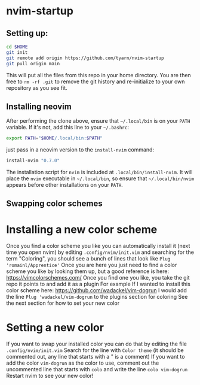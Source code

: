# nvim-startup

## Setting up:

```sh
cd $HOME
git init
git remote add origin https://github.com/tyarn/nvim-startup
git pull origin main
```

This will put all the files from this repo in your home directory. You are then
free to `rm -rf .git` to remove the git history and re-initialize to your own
repository as you see fit.

## Installing neovim

After performing the clone above, ensure that `~/.local/bin` is on your `PATH`
variable. If it's not, add this line to your `~/.bashrc`:

```sh
export PATH="$HOME/.local/bin:$PATH"
```

just pass in a neovim version to the `install-nvim` command:

```sh
install-nvim "0.7.0"
```

The installation script for `nvim` is included at `.local/bin/install-nvim`.
It will place the `nvim` executable in `~/.local/bin`, so ensure that
`~/.local/bin/nvim` appears before other installations on your `PATH`.

## Swapping color schemes
# Installing a new color scheme
Once you find a color scheme you like you can automatically install it (next time you open nvim) by editing `.config/nvim/init.vim` and searching for the term "Coloring", you should see a bunch of lines that look like `Plug 'romainl/Apprentice'`
Once you are here you just need to find a color scheme you like by looking them up, but a good reference is here: https://vimcolorschemes.com/
Once you find one you like, you take the git repo it points to and add it as a plugin
For example
If I wanted to install this color scheme here: https://github.com/wadackel/vim-dogrun
I would add the line `Plug 'wadackel/vim-dogrun` to the plugins section for coloring
See the next section for how to set your new color

# Setting a new color
If you want to swap your installed color you can do that by editing the file `.config/nvim/init.vim`
Search for the line with `Color theme` (it should be commented out, any line that starts with a " is a comment)
If you want to add the color `vim-dogrun` as the color to use, comment out the uncommented line that starts with `colo`
and write the line 
`colo vim-dogrun` 
Restart nvim to see your new color!
